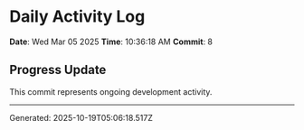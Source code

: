 # Daily Activity Log

**Date**: Wed Mar 05 2025
**Time**: 10:36:18 AM
**Commit**: 8

## Progress Update

This commit represents ongoing development activity.

---
Generated: 2025-10-19T05:06:18.517Z
